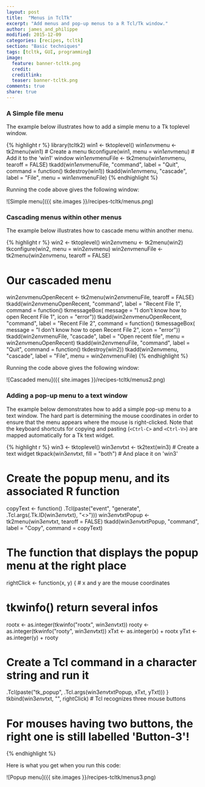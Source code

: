 ```yaml
---
layout: post
title:  "Menus in TclTk"
excerpt: "Add menus and pop-up menus to a R Tcl/Tk window."
author: james_and_philippe
modified: 2015-12-09
categories: [recipes, tcltk]
section: "Basic techniques"
tags: [tcltk, GUI, programming]
image:
  feature: banner-tcltk.png
  credit: 
  creditlink: 
  teaser: banner-tcltk.png
comments: true
share: true
---
```


### A Simple file menu

The example below illustrates how to add a simple menu to a Tk toplevel window.


{% highlight r %}
library(tcltk2)
win1 <- tktoplevel()
win1$env$menu <- tk2menu(win1)           # Create a menu
tkconfigure(win1, menu = win1$env$menu)  # Add it to the 'win1' window
win1$env$menuFile <- tk2menu(win1$env$menu, tearoff = FALSE)
tkadd(win1$env$menuFile, "command", label = "Quit",
  command = function() tkdestroy(win1))
tkadd(win1$env$menu, "cascade", label = "File", menu = win1$env$menuFile)
{% endhighlight %}

Running the code above gives the following window:

![Simple menu]({{ site.images }}/recipes-tcltk/menus.png)


### Cascading menus within other menus

The example below illustrates how to cascade menu within another menu.


{% highlight r %}
win2 <- tktoplevel()
win2$env$menu <- tk2menu(win2)
tkconfigure(win2, menu = win2$env$menu)
win2$env$menuFile <- tk2menu(win2$env$menu, tearoff = FALSE)
# Our cascaded menu
win2$env$menuOpenRecent <- tk2menu(win2$env$menuFile, tearoff = FALSE)
tkadd(win2$env$menuOpenRecent, "command", label = "Recent File 1",
  command = function() tkmessageBox(
    message = "I don't know how to open Recent File 1", icon = "error"))
tkadd(win2$env$menuOpenRecent, "command", label = "Recent File 2",
  command = function() tkmessageBox(
    message = "I don't know how to open Recent File 2", icon = "error"))
tkadd(win2$env$menuFile, "cascade", label = "Open recent file",
  menu = win2$env$menuOpenRecent)
tkadd(win2$env$menuFile, "command", label = "Quit",
  command = function() tkdestroy(win2))
tkadd(win2$env$menu, "cascade", label = "File", menu = win2$env$menuFile)
{% endhighlight %}

Running the code above gives the following window:

![Cascaded menu]({{ site.images }}/recipes-tcltk/menus2.png)


### Adding a pop-up menu to a text window

The example below demonstrates how to add a simple pop-up menu to a text window. The hard part is determining the mouse coordinates in order to ensure that the menu appears where the mouse is right-clicked. Note that the keyboard shortcuts for copying and pasting (`<Ctrl-C>` and `<Ctrl-V>`) are mapped automatically for a Tk text widget.


{% highlight r %}
win3 <- tktoplevel()
win3$env$txt <- tk2text(win3)         # Create a text widget
tkpack(win3$env$txt, fill = "both")   # And place it on 'win3'

# Create the popup menu, and its associated R function
copyText <- function()
  .Tcl(paste("event", "generate", .Tcl.args(.Tk.ID(win3$env$txt), "<<Copy>>")))
win3$env$txtPopup <- tk2menu(win3$env$txt, tearoff = FALSE)
tkadd(win3$env$txtPopup, "command", label = "Copy", command = copyText)

# The function that displays the popup menu at the right place
rightClick <- function(x, y) { # x and y are the mouse coordinates
  # tkwinfo() return several infos
  rootx <- as.integer(tkwinfo("rootx", win3$env$txt))
  rooty <- as.integer(tkwinfo("rooty", win3$env$txt))
  xTxt <- as.integer(x) + rootx
  yTxt <- as.integer(y) + rooty
  # Create a Tcl command in a character string and run it
  .Tcl(paste("tk_popup", .Tcl.args(win3$env$txtPopup, xTxt, yTxt)))
}
tkbind(win3$env$txt, "<Button-3>", rightClick) # Tcl recognizes three mouse buttons
# For mouses having two buttons, the right one is still labelled 'Button-3'!
{% endhighlight %}

Here is what you get when you run this code:

![Popup menu]({{ site.images }}/recipes-tcltk/menus3.png)
